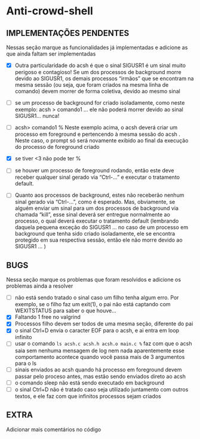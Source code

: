 # Anti-crowd-shell

## IMPLEMENTAÇÕES PENDENTES

Nessas seção marque as funcionalidades já implementadas e adicione as que ainda faltam ser implementadas

- [x] Outra particularidade do acsh é que o sinal SIGUSR1 é um sinal muito perigoso e contagioso! Se um dos processos de background morre devido ao SIGUSR1, os demais processos “irmãos” que se encontram na mesma sessão (ou seja, que foram criados na mesma linha de comando) devem morrer de forma coletiva, devido ao mesmo sinal
- [ ] se um processo de background for criado isoladamente, como neste exemplo: acsh > comando1 ... ele não poderá morrer devido ao sinal SIGUSR1… nunca!
- [ ] acsh> comando1 % Neste exemplo acima, o acsh deverá criar um processo em foreground e pertencendo à mesma sessão do acsh . Neste caso, o prompt só será novamente exibido ao final da execução do processo de foreground criado
- [x] se tiver <3 não pode ter %
- [ ] se houver um processo de foreground rodando, então este deve receber qualquer sinal gerado via “Ctrl-...” e executar o tratamento default.
- [ ] Quanto aos processos de background, estes não receberão nenhum sinal gerado via “Ctrl-...”, como é esperado. Mas, obviamente, se alguém enviar um sinal para um dos processos de background via chamada “kill”, esse sinal deverá ser entregue normalmente ao processo, o qual deverá executar o tratamento default (lembrando daquela pequena exceção do SIGUSR1 ... no caso de um processo em background que tenha sido criado isoladamente, ele se encontra protegido em sua respectiva sessão, então ele não morre devido ao SIGUSR1 … )


## BUGS

Nessa seção marque os problemas que foram resolvidos e adicione os problemas ainda a resolver

- [ ] não está sendo tratado o sinal caso um filho tenha algum erro.
      Por exemplo, se o filho faz um exit(1), o pai não está captando com WEXITSTATUS
      para saber o que houve...
- [x] Faltando 1 free no valgrind
- [x] Processos filho devem ser todos de uma mesma seção, diferente do pai
- [x] o sinal Ctrl+D envia o caracter EOF para o acsh, e ai entra em loop infinito
- [ ] usar o comando `ls acsh.c acsh.h acsh.o main.c %` faz com que o acsh saia
      sem nenhuma mensagem de log nem nada aparentemente esse comportamento acontece
      quando você passa mais de 3 argumentos para o ls
- [ ] sinais enviados ao acsh quando há processo em foreground devem passar pelo
      proceso antes, mas estão sendo enviados direto ao acsh
- [ ] o comando sleep não está sendo executado em background
- [ ] o sinal Ctrl+D não é tratado caso seja utilizado juntamento com outros textos,
      e ele faz com que infinitos processos sejam criados

## EXTRA

Adicionar mais comentários no código
